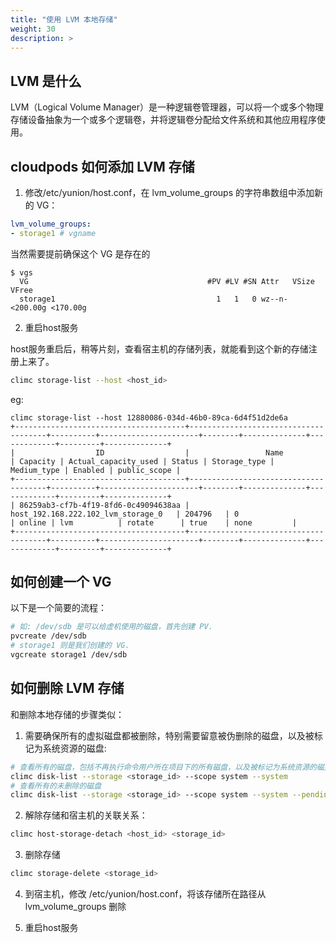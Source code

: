```yaml
---
title: "使用 LVM 本地存储"
weight: 30
description: >
---
```


## LVM 是什么

LVM（Logical Volume Manager）是一种逻辑卷管理器，可以将一个或多个物理存储设备抽象为一个或多个逻辑卷，并将逻辑卷分配给文件系统和其他应用程序使用。


## cloudpods 如何添加 LVM 存储

1. 修改/etc/yunion/host.conf，在 lvm_volume_groups 的字符串数组中添加新的 VG：

```yaml
lvm_volume_groups:
- storage1 # vgname
```

当然需要提前确保这个 VG 是存在的

```
$ vgs
  VG                                        #PV #LV #SN Attr   VSize    VFree
  storage1                                    1   1   0 wz--n- <200.00g <170.00g
```

2. 重启host服务

host服务重启后，稍等片刻，查看宿主机的存储列表，就能看到这个新的存储注册上来了。

```bash
climc storage-list --host <host_id>
```

eg:
```
climc storage-list --host 12880086-034d-46b0-89ca-6d4f51d2de6a
+--------------------------------------+--------------------------------------+----------+----------------------+--------+--------------+-------------+---------+--------------+
|                  ID                  |                 Name                 | Capacity | Actual_capacity_used | Status | Storage_type | Medium_type | Enabled | public_scope |
+--------------------------------------+--------------------------------------+----------+----------------------+--------+--------------+-------------+---------+--------------+
| 86259ab3-cf7b-4f19-8fd6-0c49094638aa | host_192.168.222.102_lvm_storage_0   | 204796   | 0                    | online | lvm          | rotate      | true    | none         |
+--------------------------------------+--------------------------------------+----------+----------------------+--------+--------------+-------------+---------+--------------+
```

## 如何创建一个 VG

以下是一个简要的流程：
```bash
# 如: /dev/sdb 是可以给虚机使用的磁盘，首先创建 PV.
pvcreate /dev/sdb
# storage1 则是我们创建的 VG.
vgcreate storage1 /dev/sdb
```

## 如何删除 LVM 存储

和删除本地存储的步骤类似：

1. 需要确保所有的虚拟磁盘都被删除，特别需要留意被伪删除的磁盘，以及被标记为系统资源的磁盘:

```bash
# 查看所有的磁盘，包括不再执行命令用户所在项目下的所有磁盘，以及被标记为系统资源的磁盘
climc disk-list --storage <storage_id> --scope system --system
# 查看所有的未删除的磁盘
climc disk-list --storage <storage_id> --scope system --system --pending-delete
```

2. 解除存储和宿主机的关联关系：

```bash
climc host-storage-detach <host_id> <storage_id>
```

3. 删除存储

```bash
climc storage-delete <storage_id>
```

4. 到宿主机，修改 /etc/yunion/host.conf，将该存储所在路径从 lvm_volume_groups 删除

5. 重启host服务
